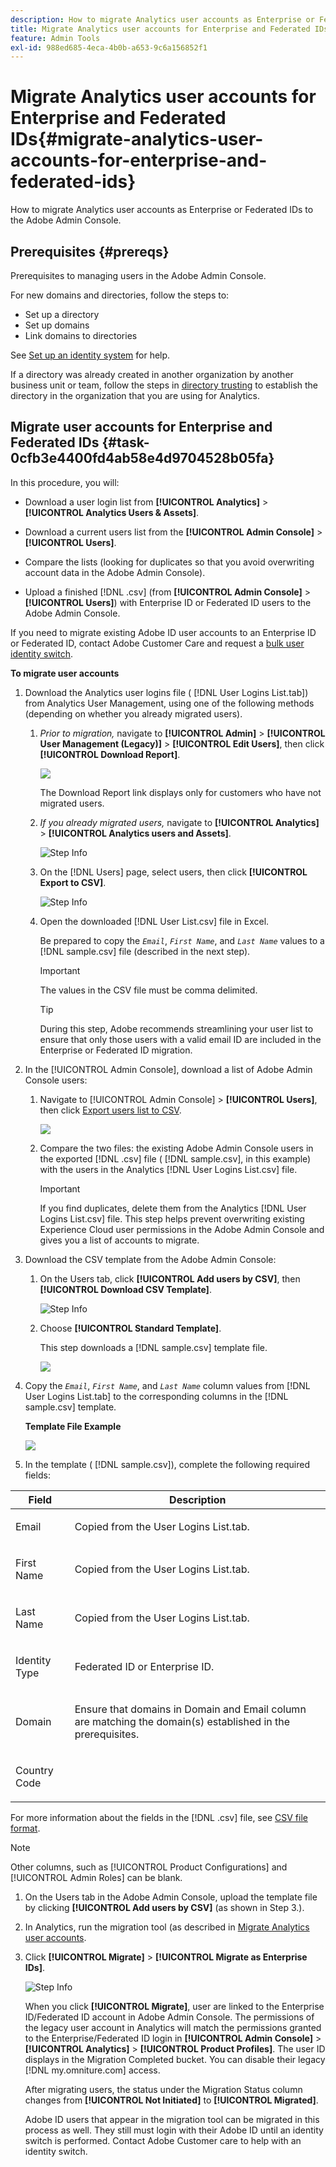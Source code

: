 ```yaml
---
description: How to migrate Analytics user accounts as Enterprise or Federated IDs to the Adobe Admin Console.
title: Migrate Analytics user accounts for Enterprise and Federated IDs
feature: Admin Tools
exl-id: 988ed685-4eca-4b0b-a653-9c6a156852f1
---
```

# Migrate Analytics user accounts for Enterprise and Federated IDs{#migrate-analytics-user-accounts-for-enterprise-and-federated-ids}

How to migrate Analytics user accounts as Enterprise or Federated IDs to the Adobe Admin Console.

## Prerequisites {#prereqs}

Prerequisites to managing users in the Adobe Admin Console.

For new domains and directories, follow the steps to:

* Set up a directory
* Set up domains
* Link domains to directories

See [Set up an identity system](https://helpx.adobe.com/enterprise/using/set-up-identity.html) for help.

If a directory was already created in another organization by another business unit or team, follow the steps in [directory trusting](https://helpx.adobe.com/enterprise/using/set-up-identity.html#Directorytrusting) to establish the directory in the organization that you are using for Analytics.

## Migrate user accounts for Enterprise and Federated IDs {#task-0cfb3e4400fd4ab58e4d9704528b05fa}

In this procedure, you will:

* Download a user login list from **[!UICONTROL Analytics]** > **[!UICONTROL Analytics Users & Assets]**.

* Download a current users list from the **[!UICONTROL Admin Console]** > **[!UICONTROL Users]**.

* Compare the lists (looking for duplicates so that you avoid overwriting account data in the Adobe Admin Console).
* Upload a finished [!DNL .csv] (from **[!UICONTROL Admin Console]** > **[!UICONTROL Users]**) with Enterprise ID or Federated ID users to the Adobe Admin Console.

If you need to migrate existing Adobe ID user accounts to an Enterprise ID or Federated ID, contact Adobe Customer Care and request a [bulk user identity switch](https://helpx.adobe.com/enterprise/using/bulk-operations.html).

**To migrate user accounts** 

1. Download the Analytics user logins file ( [!DNL User Logins List.tab]) from Analytics User Management, using one of the following methods (depending on whether you already migrated users).
   1. *Prior to migration,* navigate to **[!UICONTROL Admin]** > **[!UICONTROL User Management (Legacy)]** > **[!UICONTROL Edit Users]**, then click **[!UICONTROL Download Report]**.
   
      ![](/help/admin/admin-console/user-management2/user-migration/assets/download-report.png)

      The Download Report link displays only for customers who have not migrated users.
   
   1. *If you already migrated users,* navigate to **[!UICONTROL Analytics]** > **[!UICONTROL Analytics users and Assets]**.
   
      ![Step Info](/help/admin/admin-console/user-management2/user-migration/assets/admin-analytics-users-assets.png)

   1. On the [!DNL Users] page, select users, then click **[!UICONTROL Export to CSV]**.
   
      ![Step Info](/help/admin/admin-console/user-management2/user-migration/assets/export-csv-migrate.png)

   1. Open the downloaded [!DNL User List.csv] file in Excel.
   
      Be prepared to copy the *`Email`*, *`First Name`*, and *`Last Name`* values to a [!DNL sample.csv] file (described in the next step).

      >[!IMPORTANT]
      >
      >The values in the CSV file must be comma delimited.

      >[!TIP]
      >
      >During this step, Adobe recommends streamlining your user list to ensure that only those users with a valid email ID are included in the Enterprise or Federated ID migration.
   
1. In the [!UICONTROL Admin Console], download a list of Adobe Admin Console users:

   1. Navigate to [!UICONTROL Admin Console] > **[!UICONTROL Users]**, then click [Export users list to CSV](https://helpx.adobe.com/enterprise/using/users.html).
   
      ![](/help/admin/admin-console/user-management2/user-migration/assets/export-csv.png)

   1. Compare the two files: the existing Adobe Admin Console users in the exported [!DNL .csv] file ( [!DNL sample.csv], in this example) with the users in the Analytics [!DNL User Logins List.csv] file.

      >[!IMPORTANT]
      >
      >If you find duplicates, delete them from the Analytics [!DNL User Logins List.csv] file. This step helps prevent overwriting existing Experience Cloud user permissions in the Adobe Admin Console and gives you a list of accounts to migrate.

1. Download the CSV template from the Adobe Admin Console:
   1. On the Users tab, click **[!UICONTROL Add users by CSV]**, then **[!UICONTROL Download CSV Template]**.
   
      ![Step Info](/help/admin/admin-console/user-management2/user-migration/assets/add-users-csv.png)

   1. Choose **[!UICONTROL Standard Template]**.
   
      This step downloads a [!DNL sample.csv] template file.

      ![](/help/admin/admin-console/user-management2/user-migration/assets/download-csv-template.png)

1. Copy the *`Email`*, *`First Name`*, and *`Last Name`* column values from [!DNL User Logins List.tab] to the corresponding columns in the [!DNL sample.csv] template.

   **Template File Example**

   ![](/help/admin/admin-console/user-management2/user-migration/assets/sample.png)

1. In the template ( [!DNL sample.csv]), complete the following required fields:

<table id="table_1B5EEFDB5BD8436EB760BE5FFAB1CF02"> 
 <thead> 
  <tr> 
   <th colname="col1" class="entry"> Field </th> 
   <th colname="col2" class="entry"> Description </th> 
  </tr>
 </thead>
 <tbody> 
  <tr> 
   <td colname="col1"> <p>Email </p> </td> 
   <td colname="col2"> <p>Copied from the <span class="filepath"> User Logins List.tab</span>. </p> </td> 
  </tr> 
  <tr> 
   <td colname="col1"> <p>First Name </p> </td> 
   <td colname="col2"> <p>Copied from the <span class="filepath"> User Logins List.tab</span>. </p> </td> 
  </tr> 
  <tr> 
   <td colname="col1"> <p>Last Name </p> </td> 
   <td colname="col2"> <p>Copied from the <span class="filepath"> User Logins List.tab</span>. </p> </td> 
  </tr> 
  <tr> 
   <td colname="col1"> <p>Identity Type </p> </td> 
   <td colname="col2"> <p><span class="term"> Federated ID</span> or <span class="term"> Enterprise ID</span>. </p> </td> 
  </tr> 
  <tr> 
   <td colname="col1"> <p>Domain </p> </td> 
   <td colname="col2"> <p>Ensure that domains in <span class="term"> Domain</span> and <span class="term"> Email</span> column are matching the domain(s) established in the prerequisites</a>. </p> </td> 
  </tr> 
  <tr> 
   <td colname="col1"> <p>Country Code </p> </td> 
   <td colname="col2"> </td> 
  </tr> 
 </tbody> 
</table>

   For more information about the fields in the [!DNL .csv] file, see [CSV file format](https://helpx.adobe.com/enterprise/using/users.html).

   >[!NOTE]
   >
   >Other columns, such as [!UICONTROL Product Configurations] and [!UICONTROL Admin Roles] can be blank.

1. On the Users tab in the Adobe Admin Console, upload the template file by clicking **[!UICONTROL Add users by CSV]** (as shown in Step 3.).
1. In Analytics, run the migration tool (as described in [Migrate Analytics user accounts](/help/admin/admin/user-management2/user-migration/t-migrate-users.md).
1. Click **[!UICONTROL Migrate]** > **[!UICONTROL Migrate as Enterprise IDs]**.

   ![Step Info](/help/admin/admin-console/user-management2/user-migration/assets/migrate-as-enterprise.png)

   When you click **[!UICONTROL Migrate]**, user are linked to the Enterprise ID/Federated ID account in Adobe Admin Console. The permissions of the legacy user account in Analytics will match the permissions granted to the Enterprise/Federated ID login in **[!UICONTROL Admin Console]** > **[!UICONTROL Analytics]** > **[!UICONTROL Product Profiles]**. The user ID displays in the Migration Completed bucket. You can disable their legacy [!DNL my.omniture.com] access.

   After migrating users, the status under the Migration Status column changes from **[!UICONTROL Not Initiated]** to **[!UICONTROL Migrated]**.

   Adobe ID users that appear in the migration tool can be migrated in this process as well. They still must login with their Adobe ID until an identity switch is performed. Contact Adobe Customer care to help with an identity switch.

